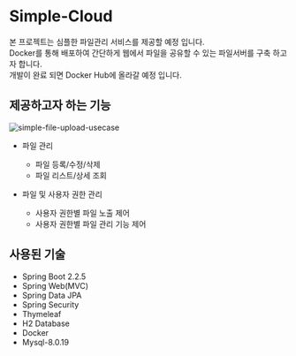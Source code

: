 # Simple-Cloud
  
본 프로젝트는 심플한 파일관리 서비스를 제공할 예정 입니다.   
Docker를 통해 배포하여 간단하게 웹에서 파일을 공유할 수 있는 파일서버를 구축 하고자 합니다.   
개발이 완료 되면 Docker Hub에 올라갈 예정 입니다.   

## 제공하고자 하는 기능
![simple-file-upload-usecase](https://user-images.githubusercontent.com/7065267/76703142-ae537a00-6712-11ea-854c-7562d5bb1a88.png)
 - 파일 관리
   - 파일 등록/수정/삭제
   - 파일 리스트/상세 조회
      
 - 파일 및 사용자 권한 관리   
   - 사용자 권한별 파일 노출 제어
   - 사용자 권한별 파일 관리 기능 제어
   
## 사용된 기술

- Spring Boot 2.2.5
- Spring Web(MVC)
- Spring Data JPA
- Spring Security
- Thymeleaf
- H2 Database
- Docker
- Mysql-8.0.19

